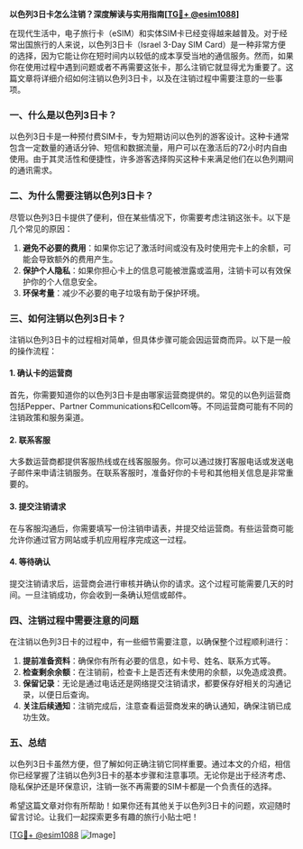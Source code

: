 **以色列3日卡怎么注销？深度解读与实用指南[[TG💪+ @esim1088](https://t.me/s/esim1088)]**

在现代生活中，电子旅行卡（eSIM）和实体SIM卡已经变得越来越普及。对于经常出国旅行的人来说，以色列3日卡（Israel 3-Day SIM Card）是一种非常方便的选择，因为它能让你在短时间内以较低的成本享受当地的通信服务。然而，如果你在使用过程中遇到问题或者不再需要这张卡，那么注销它就显得尤为重要了。这篇文章将详细介绍如何注销以色列3日卡，以及在注销过程中需要注意的一些事项。

### 一、什么是以色列3日卡？

以色列3日卡是一种预付费SIM卡，专为短期访问以色列的游客设计。这种卡通常包含一定数量的通话分钟、短信和数据流量，用户可以在激活后的72小时内自由使用。由于其灵活性和便捷性，许多游客选择购买这种卡来满足他们在以色列期间的通讯需求。

### 二、为什么需要注销以色列3日卡？

尽管以色列3日卡提供了便利，但在某些情况下，你需要考虑注销这张卡。以下是几个常见的原因：

1. **避免不必要的费用**：如果你忘记了激活时间或没有及时使用完卡上的余额，可能会导致额外的费用产生。
2. **保护个人隐私**：如果你担心卡上的信息可能被泄露或滥用，注销卡可以有效保护你的个人信息安全。
3. **环保考量**：减少不必要的电子垃圾有助于保护环境。

### 三、如何注销以色列3日卡？

注销以色列3日卡的过程相对简单，但具体步骤可能会因运营商而异。以下是一般的操作流程：

#### 1. 确认卡的运营商

首先，你需要知道你的以色列3日卡是由哪家运营商提供的。常见的以色列运营商包括Pepper、Partner Communications和Cellcom等。不同运营商可能有不同的注销政策和服务渠道。

#### 2. 联系客服

大多数运营商都提供客服热线或在线客服服务。你可以通过拨打客服电话或发送电子邮件来申请注销服务。在联系客服时，准备好你的卡号和其他相关信息是非常重要的。

#### 3. 提交注销请求

在与客服沟通后，你需要填写一份注销申请表，并提交给运营商。有些运营商可能允许你通过官方网站或手机应用程序完成这一过程。

#### 4. 等待确认

提交注销请求后，运营商会进行审核并确认你的请求。这个过程可能需要几天的时间。一旦注销成功，你会收到一条确认短信或邮件。

### 四、注销过程中需要注意的问题

在注销以色列3日卡的过程中，有一些细节需要注意，以确保整个过程顺利进行：

1. **提前准备资料**：确保你有所有必要的信息，如卡号、姓名、联系方式等。
2. **检查剩余余额**：在注销前，检查卡上是否还有未使用的余额，以免造成浪费。
3. **保留记录**：无论是通过电话还是网络提交注销请求，都要保存好相关的沟通记录，以便日后查询。
4. **关注后续通知**：注销完成后，注意查看运营商发来的确认通知，确保注销已成功生效。

### 五、总结

以色列3日卡虽然方便，但了解如何正确注销它同样重要。通过本文的介绍，相信你已经掌握了注销以色列3日卡的基本步骤和注意事项。无论你是出于经济考虑、隐私保护还是环保意识，注销一张不再需要的SIM卡都是一个负责任的选择。

希望这篇文章对你有所帮助！如果你还有其他关于以色列3日卡的问题，欢迎随时留言讨论。让我们一起探索更多有趣的旅行小贴士吧！

[[TG💪+ @esim1088](https://t.me/s/esim1088) ![Image](https://i.postimg.cc/4NQfJmqS/Snipaste-2025-05-13-00-14-12.png)]